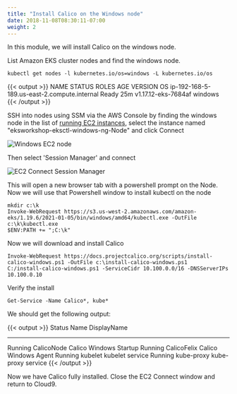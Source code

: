 ```yaml
---
title: "Install Calico on the Windows node"
date: 2018-11-08T08:30:11-07:00
weight: 2
---
```


In this module, we will install Calico on the windows node.

List Amazon EKS cluster nodes and find the windows node.

```
kubectl get nodes -l kubernetes.io/os=windows -L kubernetes.io/os
```

{{< output >}}
NAME                                          STATUS   ROLES    AGE   VERSION               OS
ip-192-168-5-189.us-east-2.compute.internal   Ready    <none>   25m   v1.17.12-eks-7684af   windows
{{< /output >}}

SSH into nodes using SSM via the AWS Console by finding the windows node in the list of [running EC2 instances](https://us-east-2.console.aws.amazon.com/ec2/v2/home?region=us-east-2#Instances:instanceState=running), select the instance named "eksworkshop-eksctl-windows-ng-Node" and click Connect

![Windows EC2 node](/images/windows/windows_select_node.png)

Then select 'Session Manager' and connect

![EC2 Connect Session Manager](/images/windows/ssm_connect.png)


This will open a new browser tab with a powershell prompt on the Node. Now we will use that Powershell window to install kubectl on the node

```
mkdir c:\k
Invoke-WebRequest https://s3.us-west-2.amazonaws.com/amazon-eks/1.19.6/2021-01-05/bin/windows/amd64/kubectl.exe -OutFile c:\k\kubectl.exe
$ENV:PATH += ";C:\k"
```

Now we will download and install Calico

```
Invoke-WebRequest https://docs.projectcalico.org/scripts/install-calico-windows.ps1 -OutFile c:\install-calico-windows.ps1
C:/install-calico-windows.ps1 -ServiceCidr 10.100.0.0/16 -DNSServerIPs 10.100.0.10
```

Verify the install

```
Get-Service -Name Calico*, kube*
```

We should get the following output:

{{< output >}}
Status   Name            DisplayName
------   ----            ------------
Running  CalicoNode      Calico Windows Startup
Running  CalicoFelix     Calico Windows Agent
Running  kubelet         kubelet service
Running  kube-proxy      kube-proxy service
{{< /output >}}

Now we have Calico fully installed. Close the EC2 Connect window and return to Cloud9.
